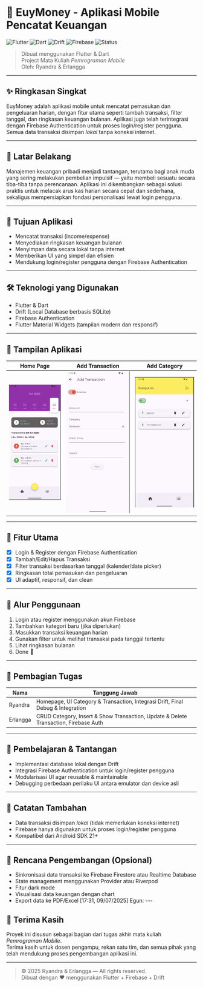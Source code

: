 # 📱 EuyMoney - Aplikasi Mobile Pencatat Keuangan

![Flutter](https://img.shields.io/badge/Flutter-3.22-blue?logo=flutter&logoColor=white)
![Dart](https://img.shields.io/badge/Dart-3.3-blue?logo=dart&logoColor=white)
![Drift](https://img.shields.io/badge/Drift-LocalDB-informational?logo=sqlite&logoColor=white)
![Firebase](https://img.shields.io/badge/Firebase-Auth-yellow?logo=firebase&logoColor=white)
![Status](https://img.shields.io/badge/Status-Completed-brightgreen)

> Dibuat menggunakan Flutter & Dart  
> Project Mata Kuliah *Pemrograman Mobile*  
> Oleh: Ryandra & Erlangga

---

## ✨ Ringkasan Singkat

EuyMoney adalah aplikasi mobile untuk mencatat pemasukan dan pengeluaran harian, dengan fitur utama seperti tambah transaksi, filter tanggal, dan ringkasan keuangan bulanan. Aplikasi juga telah terintegrasi dengan Firebase Authentication untuk proses login/register pengguna. Semua data transaksi disimpan *lokal* tanpa koneksi internet.

---

## 🧠 Latar Belakang

Manajemen keuangan pribadi menjadi tantangan, terutama bagi anak muda yang sering melakukan pembelian impulsif — yaitu membeli sesuatu secara tiba-tiba tanpa perencanaan. Aplikasi ini dikembangkan sebagai solusi praktis untuk melacak arus kas harian secara cepat dan sederhana, sekaligus mempersiapkan fondasi personalisasi lewat login pengguna.

---

## 🎯 Tujuan Aplikasi

- Mencatat transaksi (income/expense)
- Menyediakan ringkasan keuangan bulanan
- Menyimpan data secara lokal tanpa internet
- Memberikan UI yang simpel dan efisien
- Mendukung login/register pengguna dengan Firebase Authentication

---

## 🛠️ Teknologi yang Digunakan

- Flutter & Dart
- Drift (Local Database berbasis SQLite)
- Firebase Authentication
- Flutter Material Widgets (tampilan modern dan responsif)

---

## 📱 Tampilan Aplikasi

| Home Page | Add Transaction | Add Category |
|-----------|-----------------|---------|
| ![Home](screenshots/home.png) | ![Add](screenshots/insert.png) | ![Summary](screenshots/income.png) |

---

## 🧩 Fitur Utama

- [x] Login & Register dengan Firebase Authentication
- [x] Tambah/Edit/Hapus Transaksi
- [x] Filter transaksi berdasarkan tanggal (kalender/date picker)
- [x] Ringkasan total pemasukan dan pengeluaran
- [x] UI adaptif, responsif, dan clean

---

## 🧪 Alur Penggunaan

1. Login atau register menggunakan akun Firebase
2. Tambahkan kategori baru (jika diperlukan)
3. Masukkan transaksi keuangan harian
4. Gunakan filter untuk melihat transaksi pada tanggal tertentu
5. Lihat ringkasan bulanan
6. Done 💸

---

## 🤝 Pembagian Tugas

| Nama     | Tanggung Jawab                                                                 |
|----------|---------------------------------------------------------------------------------|
| Ryandra  | Homepage, UI Category & Transaction, Integrasi Drift, Final Debug & Integration |
| Erlangga | CRUD Category, Insert & Show Transaction, Update & Delete Transaction, Firebase Auth |

---

## 🧠 Pembelajaran & Tantangan

- Implementasi database lokal dengan Drift
- Integrasi Firebase Authentication untuk login/register pengguna
- Modularisasi UI agar reusable & maintainable
- Debugging perbedaan perilaku UI antara emulator dan device asli

---

## 📌 Catatan Tambahan

- Data transaksi disimpan *lokal* (tidak memerlukan koneksi internet)
- Firebase hanya digunakan untuk proses login/register pengguna
- Kompatibel dari Android SDK 21+

---

## 🔮 Rencana Pengembangan (Opsional)

- Sinkronisasi data transaksi ke Firebase Firestore atau Realtime Database
- State management menggunakan Provider atau Riverpod
- Fitur dark mode
- Visualisasi data keuangan dengan chart
- Export data ke PDF/Excel
[17:31, 09/07/2025] Egun: ---

## 🙌 Terima Kasih

Proyek ini disusun sebagai bagian dari tugas akhir mata kuliah *Pemrograman Mobile*.  
Terima kasih untuk dosen pengampu, rekan satu tim, dan semua pihak yang telah mendukung proses pengembangan aplikasi ini.

---

> © 2025 Ryandra & Erlangga — All rights reserved.  
> Dibuat dengan ❤️ menggunakan Flutter + Firebase + Drift
